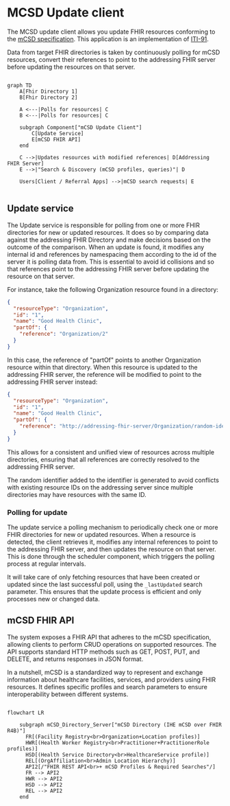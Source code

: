 # MCSD Update client

The MCSD update client allows you update FHIR resources conforming to the [mCSD specification](https://profiles.ihe.net/ITI/mCSD/volume-1.html#1-46-mobile-care-services-discovery-mcsd). This application is an implementation of [ITI-91](https://profiles.ihe.net/ITI/mCSD/ITI-91.html).

Data from target FHIR directories is taken by continuously polling for mCSD resources, convert their references to point to the addressing FHIR server before updating the resources on that server.

```mermaid

graph TD
    A[Fhir Directory 1]
    B[Fhir Directory 2]
    
    A <---|Polls for resources| C
    B <---|Polls for resources| C

    subgraph Component["mCSD Update Client"]
        C[Update Service]
        E[mCSD FHIR API]
    end
 
    C -->|Updates resources with modified references| D[Addressing FHIR Server]
    E -->|"Search & Discovery (mCSD profiles, queries)"| D
    
    Users[Client / Referral Apps] -->|mCSD search requests| E
    
```


## Update service
The Update service is responsible for polling from one or more FHIR directories for new or updated resources. It does so by comparing data against the addressing FHIR Directory and make decisions based on the outcome of the comparison. When an update is found, it modifies any internal id and references by namespacing them according to the id of the server it is polling data from. This is essential to avoid id collisions and so that references point to the addressing FHIR server before updating the resource on that server.

For instance, take the following Organization resource found in a directory:

```json
{
  "resourceType": "Organization",
  "id": "1",
  "name": "Good Health Clinic",
  "partOf": {
    "reference": "Organization/2"
  }
}
```

In this case, the reference of "partOf" points to another Organization resource within that directory. When this resource is updated to the addressing FHIR server, the reference will be modified to point to the addressing FHIR server instead:

```json
{
  "resourceType": "Organization",
  "id": "1",
  "name": "Good Health Clinic",
  "partOf": {
    "reference": "http://addressing-fhir-server/Organization/random-identifier-2"
  }
}
```

This allows for a consistent and unified view of resources across multiple directories, ensuring that all references are correctly resolved to the addressing FHIR server.

The random identifier added to the identifier is generated to avoid conflicts with existing resource IDs on the addressing server since multiple directories may have resources with the same ID.



### Polling for update

The update service a polling mechanism to periodically check one or more FHIR directories for new or updated resources. When a resource is detected, the client retrieves it, modifies any internal references to point to the addressing FHIR server, and then updates the resource on that server. This is done through the scheduler component, which triggers the polling process at regular intervals.

It will take care of only fetching resources that have been created or updated since the last successful poll, using the `_lastUpdated` search parameter. This ensures that the update process is efficient and only processes new or changed data.



## mCSD FHIR API 

The system exposes a FHIR API that adheres to the mCSD specification, allowing clients to perform CRUD operations on supported resources. The API supports standard HTTP methods such as GET, POST, PUT, and DELETE, and returns responses in JSON format.

In a nutshell, mCSD is a standardized way to represent and exchange information about healthcare facilities, services, and providers using FHIR resources. It defines specific profiles and search parameters to ensure interoperability between different systems.


```mermaid

flowchart LR

    subgraph mCSD_Directory_Server["mCSD Directory (IHE mCSD over FHIR R4B)"]
      FR[(Facility Registry<br>Organization+Location profiles)]
      HWR[(Health Worker Registry<br>Practitioner+PractitionerRole profiles)]
      HSD[(Health Service Directory<br>HealthcareService profile)]
      REL[(OrgAffiliation<br>Admin Location Hierarchy)]
      API2[/"FHIR REST API<br>+ mCSD Profiles & Required Searches"/]
      FR --> API2
      HWR --> API2
      HSD --> API2
      REL --> API2
    end


```


